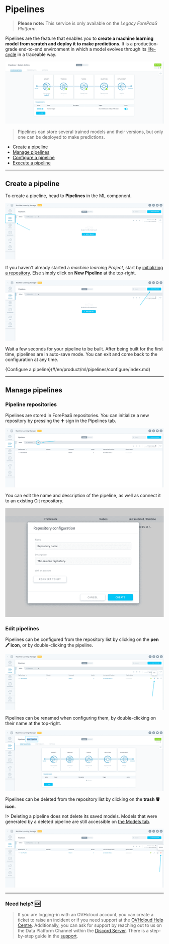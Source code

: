 # Pipelines

>**Please note:** This service is only available on the *Legacy ForePaaS Platform*.

Pipelines are the feature that enables you to **create a machine learning model from scratch and deploy it to make predictions**. It is a production-grade end-to-end environment in which a model evolves through its [life-cycle](en/product/ml/pipelines/configure/index?id=manage-execution-options) in a traceable way.

![machinelearning](picts/pipeline-main-page.png)

> Pipelines can store several trained models and their versions, but only one can be deployed to make predictions.

- [Create a pipeline](/en/product/ml/pipelines/index?id=create-a-pipeline)
- [Manage pipelines](/en/product/ml/pipelines/index?id=manage-pipelines)
- [Configure a pipeline](/en/product/ml/pipelines/configure/index)
- [Execute a pipeline](/en/product/ml/pipelines/execute/index)

---
## Create a pipeline

To create a pipeline, head to **Pipelines** in the ML component. 

![machinelearning](picts/pipelines-list.png)

If you haven't already started a *machine learning Project*, start by [initializing a repository](/en/product/ml/pipelines/index.md?id=pipeline-repositories). Else simply click on **New Pipeline** at the top-right. 

![machinelearning](picts/pipelines-new-pipeline.png)

Wait a few seconds for your pipeline to be built. After being built for the first time, pipelines are in auto-save mode. You can exit and come back to the configuration at any time.


{Configure a pipeline}(#/en/product/ml/pipelines/configure/index.md)

---
## Manage pipelines

### Pipeline repositories

Pipelines are stored in ForePaaS repositories. You can initialize a new repository by pressing the ➕ sign in the Pipelines tab.

![machinelearning](picts/pipelines-new-repo.png)

You can edit the name and description of the pipeline, as well as connect it to an existing Git repository.

![machinelearning](picts/pipelines-new-repo2.png)


### Edit pipelines

Pipelines can be configured from the repository list by clicking on the **pen 🖊️ icon**, or by double-clicking the pipeline.

![machinelearning](picts/pipelines-configure.png)

Pipelines can be renamed when configuring them, by double-clicking on their name at the top-right.

![machinelearning](picts/pipelines-rename.png)

Pipelines can be deleted from the repository list by clicking on the **trash 🗑️ icon**.

!> Deleting a pipeline does not delete its saved models. Models that were generated by a deleted pipeline are still accessible on [the Models tab](/en/product/ml/models/index.md).

![machinelearning](picts/pipelines-delete.png)


---
###  Need help? 🆘

> If you are logging-in with an OVHcloud account, you can create a ticket to raise an incident or if you need support at the [OVHcloud Help Centre](https://help.ovhcloud.com/csm/fr-home?id=csm_index). Additionally, you can ask for support by reaching out to us on the Data Platform Channel within the [Discord Server](https://discord.com/channels/850031577277792286/1163465539981672559). There is a step-by-step guide in the [support](/en/support/index.md).